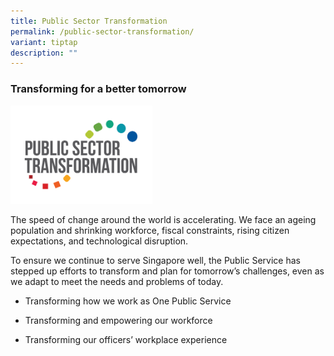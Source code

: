```yaml
---
title: Public Sector Transformation
permalink: /public-sector-transformation/
variant: tiptap
description: ""
---
```

<h3><strong>Transforming for a better tomorrow</strong></h3>
<p></p>
<div class="isomer-image-wrapper">
<img style="width: 45%;" height="auto" width="100%" alt="" src="/images/PST_Logo_Final_Main.png">
</div>
<p>The speed of change around the world is accelerating. We face an ageing
population and shrinking workforce, fiscal constraints, rising citizen
expectations, and technological disruption.</p>
<p>To ensure we continue to serve Singapore well, the Public Service has
stepped up efforts to transform and plan for tomorrow’s challenges, even
as we adapt to meet the needs and problems of today.</p>
<ul data-tight="true" class="tight">
<li>
<p>Transforming how we work as One Public Service</p>
</li>
<li>
<p>Transforming and empowering our workforce</p>
</li>
<li>
<p>Transforming our officers’ workplace experience</p>
</li>
</ul>
<p></p>